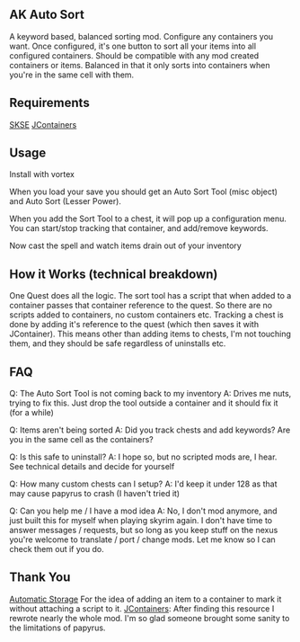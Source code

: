 ## AK Auto Sort

A keyword based, balanced sorting mod. Configure any containers you want. Once configured, it's one button to sort all your items into all configured containers. Should be compatible with any mod created containers or items. Balanced in that it only sorts into containers when you're in the same cell with them.


## Requirements

[SKSE](https://skse.silverlock.org/)
[JContainers](https://www.nexusmods.com/skyrimspecialedition/mods/16495?tab=description)

## Usage

Install with vortex

When you load your save you should get an Auto Sort Tool (misc object) and Auto Sort (Lesser Power).

When you add the Sort Tool to a chest, it will pop up a configuration menu. You can start/stop tracking that container, and add/remove keywords.

Now cast the spell and watch items drain out of your inventory

## How it Works (technical breakdown)

One Quest does all the logic. The sort tool has a script that when added to a container passes that container reference to the quest. So there are no scripts added to containers, no custom containers etc. Tracking a chest is done by adding it's reference to the quest (which then saves it with JContainer). This means other than adding items to chests, I'm not touching them, and they should be safe regardless of uninstalls etc.

## FAQ

Q: The Auto Sort Tool is not coming back to my inventory
A: Drives me nuts, trying to fix this. Just drop the tool outside a container and it should fix it (for a while)

Q: Items aren't being sorted
A: Did you track chests and add keywords? Are you in the same cell as the containers?

Q: Is this safe to uninstall?
A: I hope so, but no scripted mods are, I hear. See technical details and decide for yourself

Q: How many custom chests can I setup?
A: I'd keep it under 128 as that may cause papyrus to crash (I haven't tried it)

Q: Can you help me / I have a mod idea
A: No, I don't mod anymore, and just built this for myself when playing skyrim again. I don't have time to answer messages / requests, but so long as you keep stuff on the nexus you're welcome to translate / port / change mods. Let me know so I can check them out if you do.

## Thank You

[Automatic Storage](https://www.nexusmods.com/skyrimspecialedition/mods/8224) For the idea of adding an item to a container to mark it without attaching a script to it.
[JContainers](https://www.nexusmods.com/skyrimspecialedition/mods/16495?tab=description): After finding this resource I rewrote nearly the whole mod. I'm so glad someone brought some sanity to the limitations of papyrus.